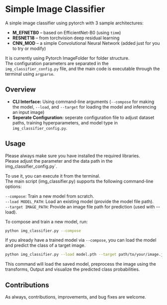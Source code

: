 # Simple Image Classifier  

A sinple image classifier using pytorch with 3 sample architectures:  
- **M_EFNETB0** – based on EfficientNet-B0 (using `timm`)  
- **RESNET18** – from torchvision deep residual learning   
- **CNN_MOD** – a simple Convolutional Neural Network (added just for you to try or modify)  

It is currently using Pytorch ImageFolder for folder structure.    
The configuration parameters are separated in the `img_classifier_config.py` file, and the main code is executable through the terminal using `argparse`.     

## Overview  

- **CLI Interface:** Using command-line arguments (`--compose` for making the model, `--load`, and `--target` for loading the model and inferencing an input image)  
- **Seperate Configuration:** seperate configuration file to adjust dataset paths, training hyperparameters, and model type in `img_classifier_config.py`.  

## Usage

Please always make sure you have installed the required libraries.  
Please adjust the parameter and the data path in the img_classifier_config.py`.  

To use it, you can execute it from the terminal.   
The main script (img_classifier.py) supports the following command-line options:  

```--compose```: Train a new model from scratch.  
```--load MODEL_PATH```: Load an existing model (provide the model file path).  
```--target IMAGE_PATH```: Provide an image file path for prediction (used with --load).  

To compose and train a new model, run:  
```bash
python img_classifier.py --compose
```

If you already have a trained model via ```--compose```, you can load the model and predict the class of a target image.   
```bash
python img_classifier.py --load model.pth --target path/to/your/image.jpg
```
This command will load the saved model, preprocess the image using the transforms, Output and visualize the predicted class probabilities.  

## Contributions  
As always, contributions, improvements, and bug fixes are welcome.  

